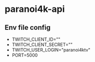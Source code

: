 # paranoi4k-api

## Env file config
- TWITCH_CLIENT_ID=""
- TWITCH_CLIENT_SECRET=""
- TWITCH_USER_LOGIN="paranoi4ktv"
- PORT=5000